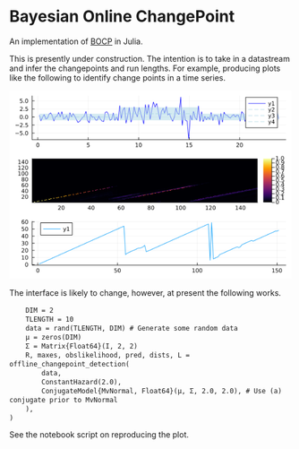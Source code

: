 # Bayesian Online ChangePoint

An implementation of [BOCP](https://arxiv.org/abs/0710.3742) in Julia.  

This is presently under construction. The intention is to take in a datastream and infer the changepoints and run lengths. 
For example, producing plots like the following to identify change points in a time series. 

![BOCP](./notebooks/bocp.png)


The interface is likely to change, however, at present the following works. 


```
    DIM = 2
    TLENGTH = 10
    data = rand(TLENGTH, DIM) # Generate some random data
    μ = zeros(DIM)
    Σ = Matrix{Float64}(I, 2, 2)
    R, maxes, obslikelihood, pred, dists, L = offline_changepoint_detection(
        data,
        ConstantHazard(2.0),
        ConjugateModel{MvNormal, Float64}(μ, Σ, 2.0, 2.0), # Use (a) conjugate prior to MvNormal 
    ),
)
```

See the notebook script on reproducing the plot.




